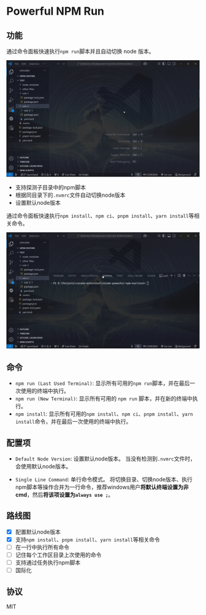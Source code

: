# Powerful NPM Run

## 功能

通过命令面板快速执行`npm run`脚本并且自动切换 node 版本。

<img src="https://github.com/RJiazhen/vscode-powerful-npm-run/raw/refs/heads/main/docs/images/npm-run-demo.gif" alt="demo">

- 支持探测子目录中的npm脚本
- 根据同目录下的`.nvmrc`文件自动切换node版本
- 设置默认node版本

通过命令面板快速执行`npm install`、`npm ci`、`pnpm install`、`yarn install`等相关命令。

<img src="https://github.com/RJiazhen/vscode-powerful-npm-run/raw/refs/heads/main/docs/images/npm-install-demo.gif" alt="npm-install-demo">

## 命令

- `npm run (Last Used Terminal)`: 显示所有可用的`npm run`脚本，并在最后一次使用的终端中执行。
- `npm run (New Terminal)`: 显示所有可用的 `npm run` 脚本，并在新的终端中执行。
- `npm install`: 显示所有可用的`npm install`、`npm ci`、`pnpm install`、`yarn install`命令，并在最后一次使用的终端中执行。

## 配置项

- `Default Node Version`: 设置默认node版本。
  当没有检测到`.nvmrc`文件时，会使用默认node版本。

- `Single Line Command`: 单行命令模式。
  将切换目录、切换node版本、执行npm脚本等操作合并为一行命令，推荐windows用户**将默认终端设置为非cmd**，然后**将该项设置为`always use ;`**。

## 路线图

- [x] 配置默认node版本
- [x] 支持`npm install`、`pnpm install`、`yarn install`等相关命令
- [ ] 在一行中执行所有命令
- [ ] 记住每个工作区目录上次使用的命令
- [ ] 支持通过任务执行npm脚本
- [ ] 国际化

## 协议

MIT
